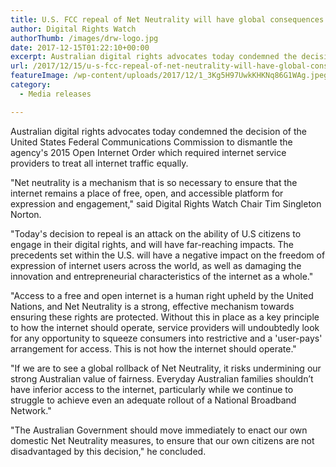 ```yaml
---
title: U.S. FCC repeal of Net Neutrality will have global consequences
author: Digital Rights Watch
authorThumb: /images/drw-logo.jpg
date: 2017-12-15T01:22:10+00:00
excerpt: Australian digital rights advocates today condemned the decision of the United States Federal Communications Commission to dismantle the agency's 2015 Open Internet Order which required internet service providers to treat all internet traffic equally.
url: /2017/12/15/u-s-fcc-repeal-of-net-neutrality-will-have-global-consequences/
featureImage: /wp-content/uploads/2017/12/1_3Kg5H97UwkKHKNq86G1WAg.jpeg
category:
  - Media releases

---
```

Australian digital rights advocates today condemned the decision of the United States Federal Communications Commission to dismantle the agency's 2015 Open Internet Order which required internet service providers to treat all internet traffic equally.

"Net neutrality is a mechanism that is so necessary to ensure that the internet remains a place of free, open, and accessible platform for expression and engagement," said Digital Rights Watch Chair Tim Singleton Norton.

"Today's decision to repeal is an attack on the ability of U.S citizens to engage in their digital rights, and will have far-reaching impacts. The precedents set within the U.S. will have a negative impact on the freedom of expression of internet users across the world, as well as damaging the innovation and entrepreneurial characteristics of the internet as a whole."

"Access to a free and open internet is a human right upheld by the United Nations, and Net Neutrality is a strong, effective mechanism towards ensuring these rights are protected. Without this in place as a key principle to how the internet should operate, service providers will undoubtedly look for any opportunity to squeeze consumers into restrictive and a 'user-pays' arrangement for access. This is not how the internet should operate."

"If we are to see a global rollback of Net Neutrality, it risks undermining our strong Australian value of fairness. Everyday Australian families shouldn&#8217;t have inferior access to the internet, particularly while we continue to struggle to achieve even an adequate rollout of a National Broadband Network."

"The Australian Government should move immediately to enact our own domestic Net Neutrality measures, to ensure that our own citizens are not disadvantaged by this decision," he concluded.
